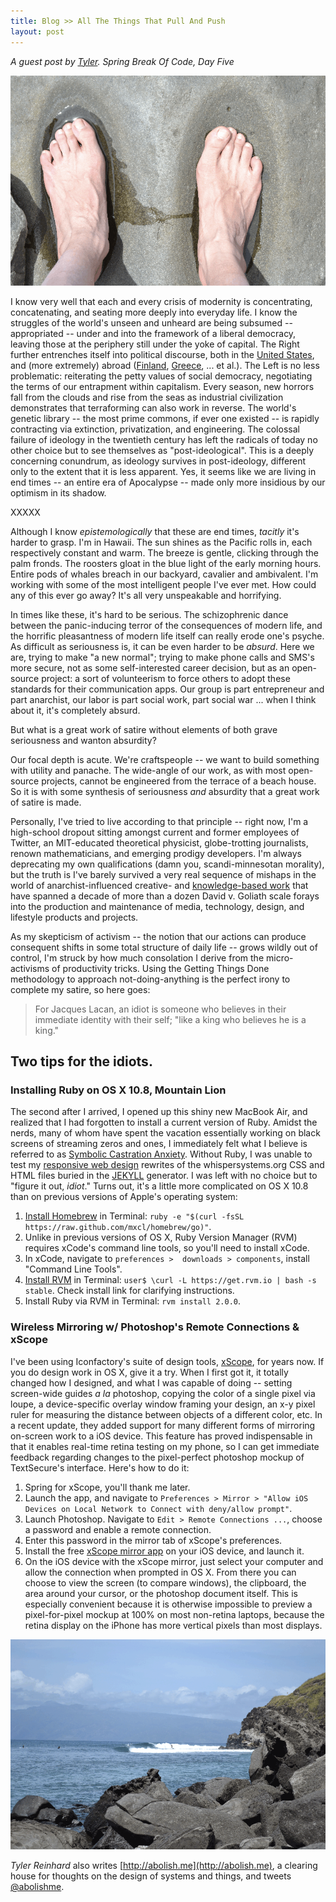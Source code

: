 ```yaml
---
title: Blog >> All The Things That Pull And Push
layout: post
---
```


*A guest post by [Tyler](https://twitter.com/abolishme). Spring Break Of Code, Day Five*


<img src="/blog/images/feet.png" class="nice" />

I know very well that each and every crisis of modernity is concentrating, concatenating, and seating more deeply into 
everyday life. I know the struggles of the world's unseen and unheard are being subsumed -- appropriated -- under and 
into the framework of a liberal democracy, leaving those at the periphery still under the yoke of capital. The Right further 
entrenches itself into political discourse, both in the [United States](http://www.alecexposed.org/), and (more extremely) 
abroad ([Finland](http://yle.fi/uutiset/book_racism_becoming_more_acceptable_in_finland/6360055), 
[Greece](http://www.economist.com/blogs/charlemagne/2013/03/greek-politics), ... et al.). The Left is no less problematic: 
reiterating the petty values of social democracy, negotiating the terms of our entrapment within capitalism. Every season, 
new horrors fall from the clouds and rise from the seas as industrial civilization demonstrates that terraforming can also 
work in reverse. The world's genetic library -- the most prime commons, if ever one existed -- is rapidly contracting via 
extinction, privatization, and engineering. The colossal failure of ideology in the twentieth century has left the radicals 
of today no other choice but to see themselves as "post-ideological". This is a deeply concerning conundrum, as ideology 
survives in post-ideology, different only to the extent that it is less apparent. Yes, it seems like we are living in end 
times -- an entire era of Apocalypse -- made only more insidious by our optimism in its shadow.

XXXXX

Although I know *epistemologically* that these are end times, *tacitly* it's harder to grasp. I'm in Hawaii. The sun shines 
as the Pacific rolls in, each respectively constant and warm. The breeze is gentle, clicking through the palm fronds. The 
roosters gloat in the blue light of the early morning hours. Entire pods of whales breach in our backyard, cavalier and 
ambivalent. I'm working with some of the most intelligent people I've ever met. How could any of this ever go away? It's 
all very unspeakable and horrifying.

In times like these, it's hard to be serious. The schizophrenic dance between the panic-inducing terror of the consequences 
of modern life, and the horrific pleasantness of modern life itself can really erode one's psyche. As difficult as seriousness 
is, it can be even harder to be *absurd*. Here we are, trying to make "a new normal"; trying to make phone calls and SMS's 
more secure, not as some self-interested career decision, but as an open-source project: a sort of volunteerism to force 
others to adopt these standards for their communication apps. Our group is part entrepreneur and part anarchist, our labor 
is part social work, part social war ... when I think about it, it's completely absurd. 

But what is a great work of satire without elements of both grave seriousness and wanton absurdity? 

Our focal depth is acute. We're craftspeople -- we want to build something with utility and panache. The wide-angle of our 
work, as with most open-source projects, cannot be engineered from the terrace of a beach house. So it is with some synthesis 
of seriousness *and* absurdity that a great work of satire is made. 

Personally, I've tried to live according to that principle -- right now, I'm a high-school dropout sitting amongst current 
and former employees of Twitter, an MIT-educated theoretical physicist, globe-trotting journalists, renown mathematicians, 
and emerging prodigy developers. I'm always deprecating my own qualifications (damn you, scandi-minnesotan morality), but the 
truth is I've barely survived a very real sequence of mishaps in the world of anarchist-influenced creative- and 
[knowledge-based work](http://en.wikipedia.org/wiki/Knowledge_worker) that have spanned a decade of more than a dozen 
David v. Goliath scale forays into the production and maintenance of media, technology, design, and lifestyle products 
and projects. 

As my skepticism of activism -- the notion that our actions can produce consequent shifts in some total structure of daily 
life -- grows wildly out of control, I'm struck by how much consolation I derive from the micro-activisms of productivity 
tricks. Using the Getting Things Done methodology to approach not-doing-anything is the perfect irony to complete my satire, 
so here goes:

> For Jacques Lacan, an idiot is someone who believes in their immediate identity with their self; "like a king who believes he is a king."

## Two tips for the idiots.

### Installing Ruby on OS X 10.8, Mountain Lion

The second after I arrived, I opened up this shiny new MacBook Air, and realized that I had forgotten to install a current 
version of Ruby. Amidst the nerds, many of whom have spent the vacation essentially working on black screens of streaming 
zeros and ones, I immediately felt what I believe is referred to as 
[Symbolic Castration Anxiety](http://en.wikipedia.org/wiki/Castration_complex). Without Ruby, I was unable to test my 
[responsive web design](http://mediaqueri.es/) rewrites of the whispersystems.org CSS and HTML files buried in the 
[JEKYLL](http://jekyllrb.com/) generator. I was left with no choice but to "figure it out, *idiot*." Turns out, it's a 
little more complicated on OS X 10.8 than on previous versions of Apple's operating system: 

1. [Install Homebrew](http://mxcl.github.com/homebrew/) in Terminal: `ruby -e "$(curl -fsSL https://raw.github.com/mxcl/homebrew/go)"`.
2. Unlike in previous versions of OS X, Ruby Version Manager (RVM) requires xCode's command line tools, so you'll need to install xCode.
3. In xCode, navigate to `preferences >  downloads > components`, install "Command Line Tools".
4. [Install RVM](https://rvm.io/rvm/install/) in Terminal: `user$ \curl -L https://get.rvm.io | bash -s stable`. Check install link for clarifying instructions.
5. Install Ruby via RVM in Terminal: `rvm install 2.0.0`.

### Wireless Mirroring w/ Photoshop's Remote Connections & xScope

I've been using Iconfactory's suite of design tools, [xScope](http://xscopeapp.com/), for years now. If you do design work 
in OS X, give it a try. When I first got it, it totally changed how I designed, and what I was capable of doing -- setting 
screen-wide guides *a la* photoshop, copying the color of a single pixel via loupe, a device-specific overlay window framing 
your design, an x-y pixel ruler for measuring the distance between objects of a different color, etc. In a recent update, 
they added support for many different forms of mirroring on-screen work to a iOS device. This feature has proved indispensable 
in that it enables real-time retina testing on my phone, so I can get immediate feedback regarding changes to the pixel-perfect 
photoshop mockup of TextSecure's interface. Here's how to do it:

1. Spring for xScope, you'll thank me later.
2. Launch the app, and navigate to `Preferences > Mirror > "Allow iOS Devices on Local Network to Connect with deny/allow prompt"`.
3. Launch Photoshop. Navigate to `Edit > Remote Connections ...`, choose a password and enable a remote connection.
5. Enter this password in the mirror tab of xScope's preferences.
6. Install the free [xScope mirror app](https://itunes.apple.com/app/xscope-mirror/id488819289) on your iOS device, and launch it. 
7. On the iOS device with the xScope mirror, just select your computer and allow the connection when prompted in OS X. From there you can choose to view the screen (to compare windows), the clipboard, the area around your cursor, or the photoshop document itself. This is especially convenient because it is otherwise impossible to preview a pixel-for-pixel mockup at 100% on most non-retina laptops, because the retina display on the iPhone has more vertical pixels than most displays.

<img src="/blog/images/waves.png" class="nice" />

*Tyler Reinhard* also writes [http://abolish.me](http://abolish.me), a clearing house for thoughts on the design of systems and things, and 
tweets [@abolishme](https://twitter.com/abolishme).